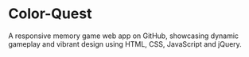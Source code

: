 # Color-Quest
A responsive memory game web app on GitHub, showcasing dynamic gameplay and vibrant design using HTML, CSS, JavaScript and jQuery.
